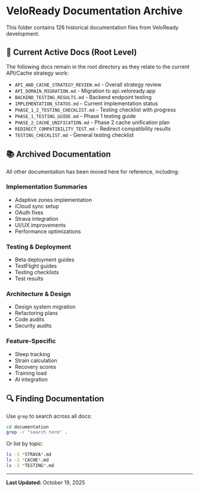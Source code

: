 # VeloReady Documentation Archive

This folder contains 126 historical documentation files from VeloReady development.

## 📂 Current Active Docs (Root Level)

The following docs remain in the root directory as they relate to the current API/Cache strategy work:

- `API_AND_CACHE_STRATEGY_REVIEW.md` - Overall strategy review
- `API_DOMAIN_MIGRATION.md` - Migration to api.veloready.app
- `BACKEND_TESTING_RESULTS.md` - Backend endpoint testing
- `IMPLEMENTATION_STATUS.md` - Current implementation status
- `PHASE_1_2_TESTING_CHECKLIST.md` - Testing checklist with progress
- `PHASE_1_TESTING_GUIDE.md` - Phase 1 testing guide
- `PHASE_2_CACHE_UNIFICATION.md` - Phase 2 cache unification plan
- `REDIRECT_COMPATIBILITY_TEST.md` - Redirect compatibility results
- `TESTING_CHECKLIST.md` - General testing checklist

## 📚 Archived Documentation

All other documentation has been moved here for reference, including:

### Implementation Summaries
- Adaptive zones implementation
- iCloud sync setup
- OAuth fixes
- Strava integration
- UI/UX improvements
- Performance optimizations

### Testing & Deployment
- Beta deployment guides
- TestFlight guides
- Testing checklists
- Test results

### Architecture & Design
- Design system migration
- Refactoring plans
- Code audits
- Security audits

### Feature-Specific
- Sleep tracking
- Strain calculation
- Recovery scores
- Training load
- AI integration

## 🔍 Finding Documentation

Use `grep` to search across all docs:
```bash
cd documentation
grep -r "search term" .
```

Or list by topic:
```bash
ls -1 *STRAVA*.md
ls -1 *CACHE*.md
ls -1 *TESTING*.md
```

---

**Last Updated:** October 19, 2025
